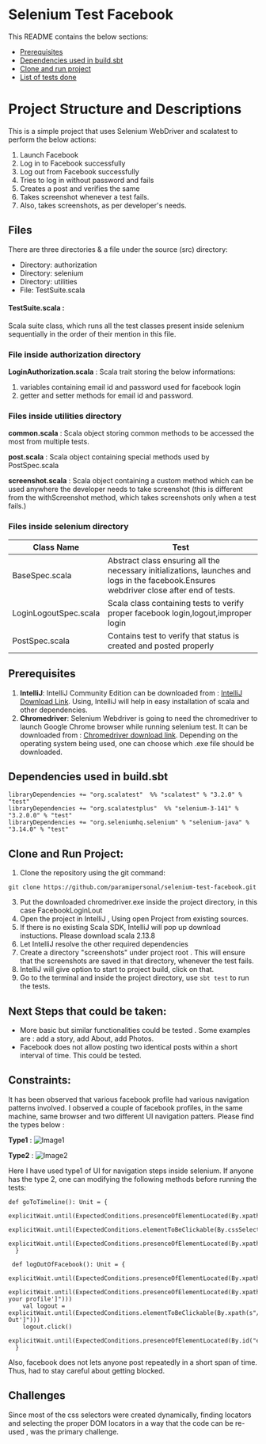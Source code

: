 # Selenium Test Facebook

This README contains the below sections:
* [Prerequisites](#prerequisites)
* [Dependencies used in build.sbt](#dependencies-used-in-buildsbt)
* [Clone and run project](#clone-and-run-project)
* [List of tests done](#list-of-tests-done)

# Project Structure and Descriptions
This is a simple project that uses Selenium WebDriver and scalatest
to perform the below actions:
1. Launch Facebook
2. Log in to Facebook successfully
3. Log out from Facebook successfully
4. Tries to log in without password and fails
5. Creates a post and verifies the same
6. Takes screenshot whenever a test fails.
7. Also, takes screenshots, as per developer's needs.

## Files
There are three directories & a file under the source (src) directory:
* Directory: authorization
* Directory: selenium
* Directory: utilities
* File: TestSuite.scala 

#### **TestSuite.scala** : 

Scala suite class, which runs all the test classes present inside selenium
sequentially in the order of their mention in this file.

### File inside **authorization** directory 

**LoginAuthorization.scala** : Scala trait storing the below informations: 
1. variables containing email id and password used for facebook login
2. getter and setter methods for email id and password.

### Files inside **utilities** directory

**common.scala** : Scala object storing common methods to be accessed the most from multiple tests.

**post.scala** : Scala object containing special methods used by PostSpec.scala

**screenshot.scala** : Scala object containing a custom method which can be used anywhere the developer needs to 
take screenshot (this is different from the withScreenshot method, which takes screenshots only when a test fails.)

### Files inside **selenium** directory

| Class Name            | Test                                                                                                                                     |
|-----------------------|------------------------------------------------------------------------------------------------------------------------------------------|
| BaseSpec.scala        | Abstract class ensuring all the necessary initializations, launches and logs in the facebook.Ensures webdriver close after end of tests. |        
| LoginLogoutSpec.scala | Scala class containing tests to verify proper facebook login,logout,improper login                                                       |
| PostSpec.scala        | Contains test to verify that status is created and posted properly                                                                       |        


## Prerequisites
1. **IntelliJ**: IntelliJ Community Edition can be downloaded from : [IntelliJ Download Link](https://www.jetbrains.com/idea/download/#section=windows). Using, IntelliJ will help in easy installation of scala and other dependencies.
2. **Chromedriver**: Selenium Webdriver is going to need the chromedriver to launch Google Chrome browser while running selenium test.
   It can be downloaded from : [Chromedriver download link](https://chromedriver.chromium.org/downloads). Depending on the operating system being
   used, one can choose which .exe file should be downloaded.

## Dependencies used in build.sbt
```
libraryDependencies += "org.scalatest"  %% "scalatest" % "3.2.0" % "test"
libraryDependencies += "org.scalatestplus"  %% "selenium-3-141" % "3.2.0.0" % "test"
libraryDependencies += "org.seleniumhq.selenium" % "selenium-java" % "3.14.0" % "test"
```

## Clone and Run Project:
1. Clone the repository using the git command:
```
git clone https://github.com/paramipersonal/selenium-test-facebook.git
```
3. Put the downloaded chromedriver.exe inside the project directory, in this case FacebookLoginLout
4. Open the project in IntelliJ , Using open Project from existing sources.
5. If there is no existing Scala SDK, IntelliJ will pop up download instuctions. Please download scala 2.13.8
6. Let IntelliJ resolve the other required dependencies
7. Create a directory "screenshots" under project root . This will ensure that the screenshots are saved in that directory, whenever the test fails.
8. IntelliJ will give option to start to project build, click on that.
9. Go to the terminal and inside the project directory, use ```sbt test``` to run the tests.

## Next Steps that could be taken: 
* More basic but similar functionalities could be tested . Some examples are : add a story, add About, add Photos.
* Facebook does not allow posting two identical posts within a short interval of time. This could be tested.

## Constraints: 

It has been observed that various facebook profile had various navigation patterns involved.
I observed a couple of facebook profiles, in the same machine, same browser and two different UI navigation patters.
Please find the types below :

**Type1** :
![Image1](https://github.com/paramipersonal/selenium-test-facebook/blob/dev/parami-branch-7/images/UI_test1.PNG)

**Type2** : 
![Image2](https://github.com/paramipersonal/selenium-test-facebook/blob/dev/parami-branch-7/images/UI_test2.PNG)


Here I have used type1 of UI for navigation steps inside selenium.
If anyone has the type 2, one can modifying the following methods before running the tests: 
```
def goToTimeline(): Unit = {
    explicitWait.until(ExpectedConditions.presenceOfElementLocated(By.xpath("/html/body/div[1]/div/div[1]/div/div[1]/div[1]/div/div[1]/span/div/div[2]"))).click()
    explicitWait.until(ExpectedConditions.elementToBeClickable(By.cssSelector("a[href='/me/']"))).click()
    explicitWait.until(ExpectedConditions.presenceOfElementLocated(By.xpath("//span[.='Photos']")))
  }
```

```
 def logOutOfFacebook(): Unit = {
    explicitWait.until(ExpectedConditions.presenceOfElementLocated(By.xpath("/html/body/div[1]/div/div[1]/div/div[1]/div[1]/div/div[1]/span/div/div[2]"))).click()
    explicitWait.until(ExpectedConditions.presenceOfElementLocated(By.xpath(s"//span[.='See your profile']")))
    val logout = explicitWait.until(ExpectedConditions.elementToBeClickable(By.xpath(s"//span[.='Log Out']")))
    logout.click()
    explicitWait.until(ExpectedConditions.presenceOfElementLocated(By.id("email")))
  }
```

Also, facebook does not lets anyone post repeatedly in a short span of time. Thus, had to stay
careful about getting blocked. 

## Challenges

Since most of the css selectors were created dynamically, finding locators and selecting the proper 
DOM locators in a way that the code can be re-used , was the primary challenge. 

